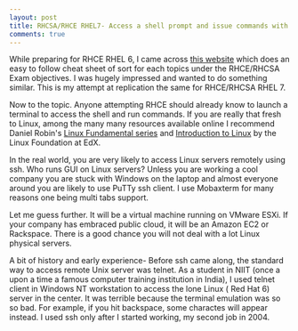 ```yaml
---
layout: post
title: RHCSA/RHCE RHEL7- Access a shell prompt and issue commands with correct syntax
comments: true
---
```


While preparing for RHCE RHEL 6, I came across [this website](https://oracle-base.com/articles/linux/rhcsa-and-rhce-6) which does an easy to follow  cheat sheet of sort for each topics under the RHCE/RHCSA Exam objectives. I was hugely impressed and wanted to do something similar. This is my attempt at replication the same for RHCE/RHCSA RHEL 7.

Now to the topic. Anyone attempting RHCE should already know to launch a terminal to access the shell and run commands. If you are really that fresh to Linux, among the many many resources available online I recommend Daniel Robin's [Linux Fundamental series](http://www.funtoo.org/Category:Linux_Core_Concepts) and [Introduction to Linux](https://www.edx.org/course/introduction-linux-linuxfoundationx-lfs101x-2) by the Linux Foundation at EdX.

In the real world, you are very likely to access Linux servers remotely using ssh. Who runs GUI on Linux servers? Unless you are working a cool company you are stuck with Windows on the laptop and almost everyone around you are likely to use PuTTy ssh client. I use Mobaxterm for many reasons one being  multi tabs support.

Let me guess further. It will be a virtual machine running on VMware ESXi. If your company has embraced public cloud, it will be an Amazon EC2 or Rackspace. There is a good chance you will not deal with a lot Linux physical servers.

A bit of history and early experience- Before ssh came along, the standard way to access remote Unix server was telnet. As a student in NIIT (once a upon a time a famous computer training institution in India), I used telnet client in Windows NT workstation to access the lone Linux ( Red Hat 6) server in the center. It was terrible because the terminal emulation was so so bad. For example, if you hit backspace, some charactes will appear instead. I used ssh only after I started working, my second job in 2004.
